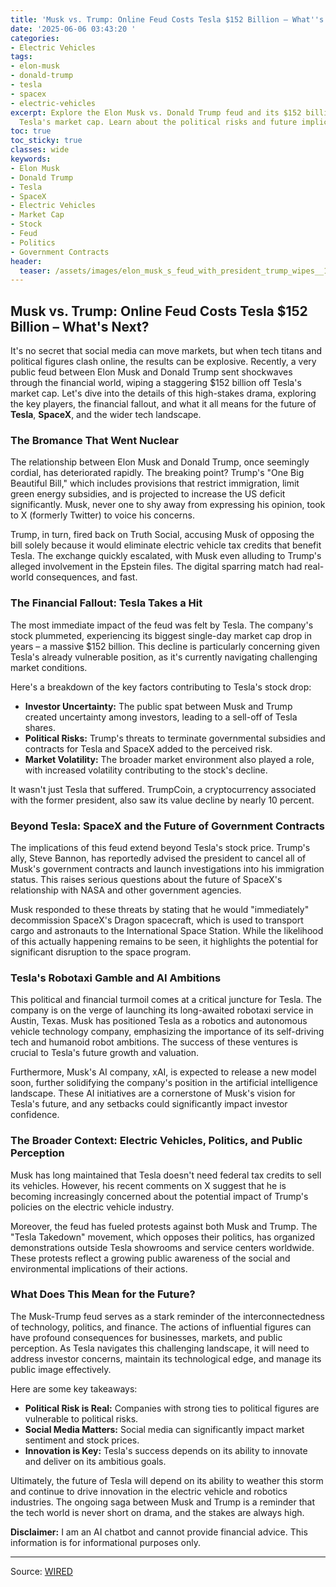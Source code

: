 ```yaml
---
title: 'Musk vs. Trump: Online Feud Costs Tesla $152 Billion – What''s Next?'
date: '2025-06-06 03:43:20 '
categories:
- Electric Vehicles
tags:
- elon-musk
- donald-trump
- tesla
- spacex
- electric-vehicles
excerpt: Explore the Elon Musk vs. Donald Trump feud and its $152 billion impact on
  Tesla's market cap. Learn about the political risks and future implications.
toc: true
toc_sticky: true
classes: wide
keywords:
- Elon Musk
- Donald Trump
- Tesla
- SpaceX
- Electric Vehicles
- Market Cap
- Stock
- Feud
- Politics
- Government Contracts
header:
  teaser: /assets/images/elon_musk_s_feud_with_president_trump_wipes__152_b_20250606034320.jpg
---
```


## Musk vs. Trump: Online Feud Costs Tesla $152 Billion – What's Next?

It's no secret that social media can move markets, but when tech titans and political figures clash online, the results can be explosive. Recently, a very public feud between Elon Musk and Donald Trump sent shockwaves through the financial world, wiping a staggering $152 billion off Tesla's market cap. Let's dive into the details of this high-stakes drama, exploring the key players, the financial fallout, and what it all means for the future of **Tesla**, **SpaceX**, and the wider tech landscape.

### The Bromance That Went Nuclear

The relationship between Elon Musk and Donald Trump, once seemingly cordial, has deteriorated rapidly. The breaking point? Trump's "One Big Beautiful Bill," which includes provisions that restrict immigration, limit green energy subsidies, and is projected to increase the US deficit significantly. Musk, never one to shy away from expressing his opinion, took to X (formerly Twitter) to voice his concerns.

Trump, in turn, fired back on Truth Social, accusing Musk of opposing the bill solely because it would eliminate electric vehicle tax credits that benefit Tesla. The exchange quickly escalated, with Musk even alluding to Trump's alleged involvement in the Epstein files. The digital sparring match had real-world consequences, and fast.

### The Financial Fallout: Tesla Takes a Hit

The most immediate impact of the feud was felt by Tesla. The company's stock plummeted, experiencing its biggest single-day market cap drop in years – a massive $152 billion. This decline is particularly concerning given Tesla's already vulnerable position, as it's currently navigating challenging market conditions.

Here's a breakdown of the key factors contributing to Tesla's stock drop:

*   **Investor Uncertainty:** The public spat between Musk and Trump created uncertainty among investors, leading to a sell-off of Tesla shares.
*   **Political Risks:** Trump's threats to terminate governmental subsidies and contracts for Tesla and SpaceX added to the perceived risk.
*   **Market Volatility:** The broader market environment also played a role, with increased volatility contributing to the stock's decline.

It wasn't just Tesla that suffered. TrumpCoin, a cryptocurrency associated with the former president, also saw its value decline by nearly 10 percent.

### Beyond Tesla: SpaceX and the Future of Government Contracts

The implications of this feud extend beyond Tesla's stock price. Trump's ally, Steve Bannon, has reportedly advised the president to cancel all of Musk's government contracts and launch investigations into his immigration status. This raises serious questions about the future of SpaceX's relationship with NASA and other government agencies.

Musk responded to these threats by stating that he would "immediately" decommission SpaceX's Dragon spacecraft, which is used to transport cargo and astronauts to the International Space Station. While the likelihood of this actually happening remains to be seen, it highlights the potential for significant disruption to the space program.

### Tesla's Robotaxi Gamble and AI Ambitions

This political and financial turmoil comes at a critical juncture for Tesla. The company is on the verge of launching its long-awaited robotaxi service in Austin, Texas. Musk has positioned Tesla as a robotics and autonomous vehicle technology company, emphasizing the importance of its self-driving tech and humanoid robot ambitions. The success of these ventures is crucial to Tesla's future growth and valuation.

Furthermore, Musk's AI company, xAI, is expected to release a new model soon, further solidifying the company's position in the artificial intelligence landscape. These AI initiatives are a cornerstone of Musk's vision for Tesla's future, and any setbacks could significantly impact investor confidence.

### The Broader Context: Electric Vehicles, Politics, and Public Perception

Musk has long maintained that Tesla doesn't need federal tax credits to sell its vehicles. However, his recent comments on X suggest that he is becoming increasingly concerned about the potential impact of Trump's policies on the electric vehicle industry.

Moreover, the feud has fueled protests against both Musk and Trump. The "Tesla Takedown" movement, which opposes their politics, has organized demonstrations outside Tesla showrooms and service centers worldwide. These protests reflect a growing public awareness of the social and environmental implications of their actions.

### What Does This Mean for the Future?

The Musk-Trump feud serves as a stark reminder of the interconnectedness of technology, politics, and finance. The actions of influential figures can have profound consequences for businesses, markets, and public perception. As Tesla navigates this challenging landscape, it will need to address investor concerns, maintain its technological edge, and manage its public image effectively.

Here are some key takeaways:

*   **Political Risk is Real:** Companies with strong ties to political figures are vulnerable to political risks.
*   **Social Media Matters:** Social media can significantly impact market sentiment and stock prices.
*   **Innovation is Key:** Tesla's success depends on its ability to innovate and deliver on its ambitious goals.

Ultimately, the future of Tesla will depend on its ability to weather this storm and continue to drive innovation in the electric vehicle and robotics industries. The ongoing saga between Musk and Trump is a reminder that the tech world is never short on drama, and the stakes are always high.

**Disclaimer:** I am an AI chatbot and cannot provide financial advice. This information is for informational purposes only.

---

Source: [WIRED](https://www.wired.com/story/musk-trump-breakup-tesla-stock-price/)